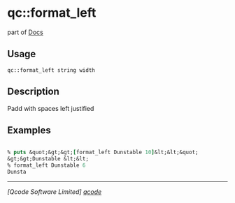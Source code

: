qc::format_left
===============

part of [Docs](.)

Usage
-----
`qc::format_left string width`

Description
-----------
Padd with spaces left justified

Examples
--------
```tcl

% puts &quot;&gt;&gt;[format_left Dunstable 10]&lt;&lt;&quot;
&gt;&gt;Dunstable &lt;&lt;
% format_left Dunstable 6
Dunsta

```

----------------------------------
*[Qcode Software Limited] [qcode]*

[qcode]: www.qcode.co.uk "Qcode Software"